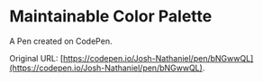 # Maintainable Color Palette

A Pen created on CodePen.

Original URL: [https://codepen.io/Josh-Nathaniel/pen/bNGwwQL](https://codepen.io/Josh-Nathaniel/pen/bNGwwQL).

